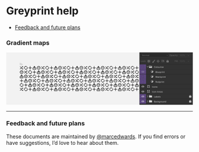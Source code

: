 # Greyprint help

- [Feedback and future plans]()

### Gradient maps

![](images/gradient-maps.gif)

-----

### Feedback and future plans

These documents are maintained by [@marcedwards](https://twitter.com/marcedwards). If you find errors or have suggestions, I’d love to hear about them.